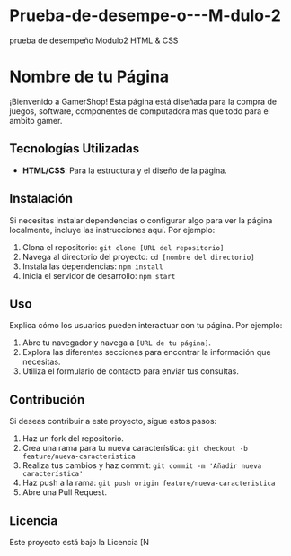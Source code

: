 # Prueba-de-desempe-o---M-dulo-2
prueba de desempeño Modulo2 HTML &amp; CSS

# Nombre de tu Página

¡Bienvenido a GamerShop! Esta página está diseñada para la compra de juegos, software, componentes de computadora mas que todo para el ambito gamer.

## Tecnologías Utilizadas

- **HTML/CSS**: Para la estructura y el diseño de la página.

## Instalación

Si necesitas instalar dependencias o configurar algo para ver la página localmente, incluye las instrucciones aquí. Por ejemplo:

1. Clona el repositorio: `git clone [URL del repositorio]`
2. Navega al directorio del proyecto: `cd [nombre del directorio]`
3. Instala las dependencias: `npm install`
4. Inicia el servidor de desarrollo: `npm start`

## Uso

Explica cómo los usuarios pueden interactuar con tu página. Por ejemplo:

1. Abre tu navegador y navega a `[URL de tu página]`.
2. Explora las diferentes secciones para encontrar la información que necesitas.
3. Utiliza el formulario de contacto para enviar tus consultas.

## Contribución

Si deseas contribuir a este proyecto, sigue estos pasos:

1. Haz un fork del repositorio.
2. Crea una rama para tu nueva característica: `git checkout -b feature/nueva-caracteristica`
3. Realiza tus cambios y haz commit: `git commit -m 'Añadir nueva característica'`
4. Haz push a la rama: `git push origin feature/nueva-caracteristica`
5. Abre una Pull Request.

## Licencia

Este proyecto está bajo la Licencia [N
